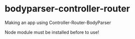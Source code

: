 # bodyparser-controller-router

Making an app using Controller-Router-BodyParser

Node module must be installed before to use!
